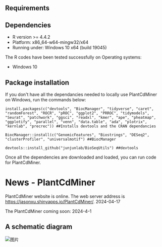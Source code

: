 ## Requirements

## Dependencies 
* R version >= 4.4.2
* Platform: x86_64-w64-mingw32/x64
* Running under: Windows 10 x64 (build 19045)

The R codes have been tested successfully on Operating systems: 
* Windows 10

## Package installation

If you don't have all the dependancies needed to locally use PlantCdMiner on Windows, run the commands below:  

    install.packages(c("devtools", "BiocManager", "tidyverse", "caret", "randomForest", "ROCR", "pROC", "ggplot2", "PRROC", "tidymodels", "Seurat", "patchwork", "ggsci", "readxl", "kmer", "ape", "pheatmap", "ggplotify", "parallel", "venn", "data.table", "ada", "plotrix", "kernlab", "precrec")) ##Installs devtools and the CRAN dependancies

    BiocManager::install(c("GenomicFeatures", "Biostrings", "DESeq2", "clusterProfiler", "universalmotif") ##BiocManager

    devtools::install_github("junjunlab/BioSeqUtils") ##devtools

Once all the dependencies are downloaded and loaded, you can run code for PlantCdMiner.

# News - PlantCdMiner

PlantCdMiner website is online. The web server address is https://jasonxu.shinyapps.io/PlantCdMiner/. 2024-04-17

The PlantCdMiner coming soon: 2024-4-1

## A schematic diagram

![图片](https://github.com/Jasonxu0109/PlantCdMiner/assets/11934986/c94b67f2-057c-4d35-9741-347a002d42d3)
